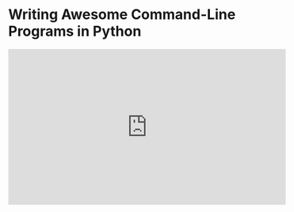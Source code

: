 # Writing Awesome Command-Line Programs in Python

<center>
<iframe width="560" height="315" src="https://www.youtube.com/embed/gR73nLbbgqY" frameborder="0" allowfullscreen></iframe>
</center>
